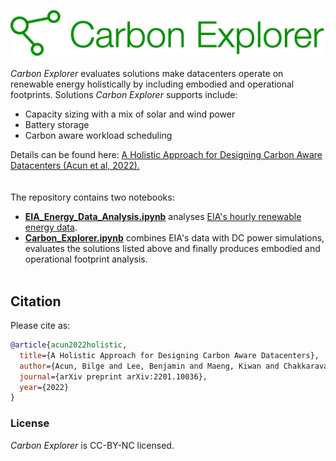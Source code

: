 <p align="center">
  <img src="imgs/Carbon_Explorer_logo.png" width="1000">
  <br />
</p>

_Carbon Explorer_ evaluates solutions make datacenters operate on renewable energy holistically by including embodied and operational footprints. Solutions _Carbon Explorer_ supports include:
* Capacity sizing with a mix of solar and wind power
* Battery storage
* Carbon aware workload scheduling

Details can be found here:
[A Holistic Approach for Designing Carbon Aware Datacenters (Acun et al, 2022).](https://arxiv.org/abs/2201.10036)
\
\
\
The repository contains two notebooks:
* [**EIA_Energy_Data_Analysis.ipynb**](https://github.com/facebookresearch/CarbonExplorer/blob/main/EIA_Energy_Data_Analysis.ipynb) analyses [EIA's hourly renewable energy data](https://www.eia.gov/opendata/bulkfiles.php).
* [**Carbon_Explorer.ipynb**](https://github.com/facebookresearch/CarbonExplorer/blob/main/Carbon_Explorer.ipynb) combines EIA's data with DC power simulations, evaluates the solutions listed above and finally produces embodied and operational footprint analysis.
\
&nbsp;
## Citation
Please cite as:
``` bibtex
@article{acun2022holistic,
  title={A Holistic Approach for Designing Carbon Aware Datacenters},
  author={Acun, Bilge and Lee, Benjamin and Maeng, Kiwan and Chakkaravarthy, Manoj and Gupta, Udit and Brooks, David and Wu, Carole-Jean},
  journal={arXiv preprint arXiv:2201.10036},
  year={2022}
}
```

### License
_Carbon Explorer_ is CC-BY-NC licensed.
